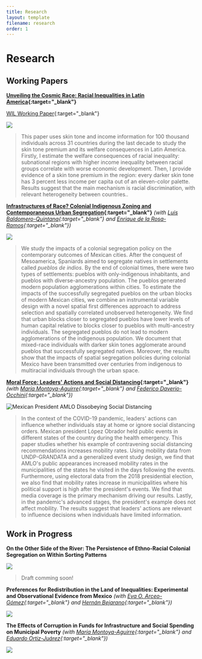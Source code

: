 ```yaml
---
title: Research
layout: template
filename: research
order: 1
--- 
```


# Research

## Working Papers

**[Unveiling the Cosmic Race: Racial Inequalities in Latin America](https://papers.ssrn.com/sol3/papers.cfm?abstract_id=3870741){:target="_blank"}** 

[WIL Working Paper](https://wid.world/document/unveiling-the-cosmic-race-racial-inequalities-in-latin-america-world-inequality-lab-working-paper-2022-02/){:target="_blank"}

![](https://raw.githubusercontent.com/woomora/woomora.github.io/main/images/UCR.png)

  > This paper uses skin tone and income information for 100 thousand individuals across 31 countries during the last decade to study the skin tone premium and its welfare consequences in Latin America. Firstly, I estimate the welfare consequences of racial inequality: subnational regions with higher income inequality between racial groups correlate with worse economic development. Then, I provide evidence of a skin tone premium in the region: every darker skin tone has 3 percent less income per capita out of an eleven-color palette. Results suggest that the main mechanism is racial discrimination, with relevant heterogeneity between countries..



**[Infrastructures of Race? Colonial Indigenous Zoning and Contemporaneous Urban Segregation](https://scholarworks.wm.edu/cgi/viewcontent.cgi?article=2947&amp;context=aspubs){:target="_blank"}** *(with [Luis Baldomero-Quintana](https://sites.google.com/view/luisbaldomeroquintana/){:target="_blank"} and [Enrique de la Rosa-Ramos](https://www.enriquedelarosaramos.com/){:target="_blank"})*

![](https://raw.githubusercontent.com/woomora/woomora.github.io/main/images/IoR.png)

  > We study the impacts of a colonial segregation policy on the contemporary outcomes of Mexican cities. After the conquest of Mesoamerica, Spaniards aimed to segregate natives in settlements called *pueblos de indios*. By the end of colonial times, there were two types of settlements: pueblos with only-indigenous inhabitants, and pueblos with diverse-ancestry population. The pueblos generated modern population agglomerations within cities. To estimate the impacts of the successfully segregated pueblos on the urban blocks of modern Mexican cities, we combine an instrumental variable design with a novel spatial first differences approach to address selection and spatially correlated unobserved heterogeneity. We find that urban blocks closer to segregated pueblos have lower levels of human capital relative to blocks closer to pueblos with multi-ancestry individuals. The segregated pueblos do not lead to modern agglomerations of the indigenous population. We document that mixed-race individuals with darker skin tones agglomerate around pueblos that successfully segregated natives. Moreover, the results show that the impacts of spatial segregation policies during colonial Mexico have been transmitted over centuries from indigenous to multiracial individuals through the urban space.


**[Moral Force: Leaders' Actions and Social Distancing](https://papers.ssrn.com/sol3/papers.cfm?abstract_id=3678980){:target="_blank"}** *(with [María Montoya-Aguirre](https://fr.linkedin.com/in/mariamontoyaa){:target="_blank"} and [Federico Daverio-Occhini](https://mx.linkedin.com/in/federicodaverio){:target="_blank"})*

![Mexican President AMLO Dissobeying Social Distancing](https://raw.githubusercontent.com/woomora/woomora.github.io/main/images/MF.png)

  > In the context of the COVID-19 pandemic, leaders' actions can influence whether individuals stay at home or ignore social distancing orders. Mexican president López Obrador held public events in different states of the country during the health emergency. This paper studies whether his example of contravening social distancing recommendations increases mobility rates. Using mobility data from UNDP-GRANDATA and a generalized event study design, we find that AMLO's public appearances increased mobility rates in the municipalities of the states he visited in the days following the events. Furthermore, using electoral data from the 2018 presidential election, we also find that mobility rates increase in municipalities where his political support is high after the president's events. We find that media coverage is the primary mechanism driving our results. Lastly, in the pandemic's advanced stages, the president's example does not affect mobility. The results suggest that leaders' actions are relevant to influence decisions when individuals have limited information.


## Work in Progress

**On the Other Side of the River: The Persistence of Ethno-Racial Colonial Segregation on Within Sorting Patterns**

![](https://raw.githubusercontent.com/woomora/woomora.github.io/main/images/AOLDR.png)

  > Draft comming soon!


**Preferences for Redistribution in the Land of Inequalities: Experimental and Observational Evidence from Mexico** *(with [Eva O. Arceo-Gómez](https://www.eva-arceo.com/){:target="_blank"} and [Hernán Bejarano](https://www.hernandbejarano.com/){:target="_blank"})*

![](https://raw.githubusercontent.com/woomora/woomora.github.io/main/images/PFRLI.png)


**The Effects of Corruption in Funds for Infrastructure and Social Spending on Municipal Poverty** *(with [María Montoya-Aguirre](https://fr.linkedin.com/in/mariamontoyaa){:target="_blank"} and [Eduardo Ortiz-Juárez](https://www.eduardoortizj.com/){:target="_blank"})*

![](https://raw.githubusercontent.com/woomora/woomora.github.io/main/images/poverty_corruption.png)
